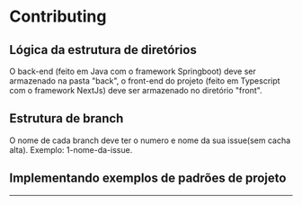 # Contributing

## Lógica da estrutura de diretórios
O back-end (feito em Java com o framework Springboot) deve ser armazenado na pasta "back", o front-end do projeto (feito em Typescript com o framework NextJs) deve ser armazenado no diretório "front".

## Estrutura de branch
O nome de cada branch deve ter o numero e nome da sua issue(sem cacha alta).
Exemplo: 1-nome-da-issue.

## Implementando exemplos de padrões de projeto

***
